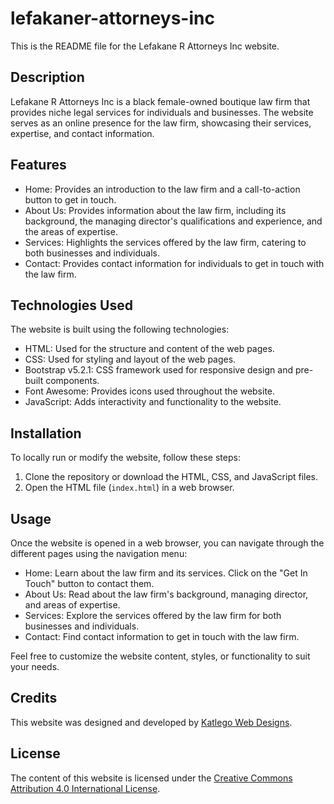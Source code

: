# lefakaner-attorneys-inc

This is the README file for the Lefakane R Attorneys Inc website.

## Description

Lefakane R Attorneys Inc is a black female-owned boutique law firm that provides niche legal services for individuals and businesses. The website serves as an online presence for the law firm, showcasing their services, expertise, and contact information.

## Features

- Home: Provides an introduction to the law firm and a call-to-action button to get in touch.
- About Us: Provides information about the law firm, including its background, the managing director's qualifications and experience, and the areas of expertise.
- Services: Highlights the services offered by the law firm, catering to both businesses and individuals.
- Contact: Provides contact information for individuals to get in touch with the law firm.

## Technologies Used

The website is built using the following technologies:

- HTML: Used for the structure and content of the web pages.
- CSS: Used for styling and layout of the web pages.
- Bootstrap v5.2.1: CSS framework used for responsive design and pre-built components.
- Font Awesome: Provides icons used throughout the website.
- JavaScript: Adds interactivity and functionality to the website.

## Installation

To locally run or modify the website, follow these steps:

1. Clone the repository or download the HTML, CSS, and JavaScript files.
2. Open the HTML file (`index.html`) in a web browser.

## Usage

Once the website is opened in a web browser, you can navigate through the different pages using the navigation menu:

- Home: Learn about the law firm and its services. Click on the "Get In Touch" button to contact them.
- About Us: Read about the law firm's background, managing director, and areas of expertise.
- Services: Explore the services offered by the law firm for both businesses and individuals.
- Contact: Find contact information to get in touch with the law firm.

Feel free to customize the website content, styles, or functionality to suit your needs.

## Credits

This website was designed and developed by [Katlego Web Designs](https://katlegowebdesigns.co.za).

## License

The content of this website is licensed under the [Creative Commons Attribution 4.0 International License](https://creativecommons.org/licenses/by/4.0/).
